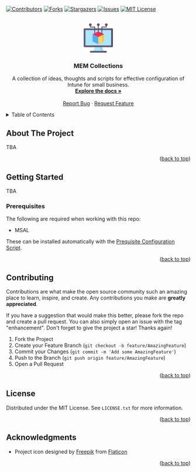 <div id="top"></div>
<!--
*** Thanks for checking out the Best-README-Template. If you have a suggestion
*** that would make this better, please fork the repo and create a pull request
*** or simply open an issue with the tag "enhancement".
*** Don't forget to give the project a star!
*** Thanks again! Now go create something AMAZING! :D
-->

<!-- PROJECT SHIELDS -->
<!--
*** I'm using markdown "reference style" links for readability.
*** Reference links are enclosed in brackets [ ] instead of parentheses ( ).
*** See the bottom of this document for the declaration of the reference variables
*** for contributors-url, forks-url, etc. This is an optional, concise syntax you may use.
*** https://www.markdownguide.org/basic-syntax/#reference-style-links
-->
[![Contributors][contributors-shield]][contributors-url]
[![Forks][forks-shield]][forks-url]
[![Stargazers][stars-shield]][stars-url]
[![Issues][issues-shield]][issues-url]
[![MIT License][license-shield]][license-url]

<!-- PROJECT LOGO -->
<br />
<div align="center">
  <a href="https://github.com/ALARP-Solutions/MEM-Collections">
    <img src="images/logo.png" alt="Logo" width="80" height="80">
  </a>

<h3 align="center">MEM Collections</h3>

  <p align="center">
    A collection of ideas, thoughts and scripts for effective configuration of Intune for small business.
    <br />
    <a href="https://github.com/ALARP-Solutions/MEM-Collections"><strong>Explore the docs »</strong></a>
    <br />
    <br />
    <!-- <a href="https://github.com/ALARP-Solutions/MEM-Collections">View Demo</a>
    · -->
    <a href="https://github.com/ALARP-Solutions/MEM-Collections/issues">Report Bug</a>
    ·
    <a href="https://github.com/ALARP-Solutions/MEM-Collections/issues">Request Feature</a>
  </p>
</div>

<!-- TABLE OF CONTENTS -->
<details>
  <summary>Table of Contents</summary>
  <ol>
    <li>
      <a href="#about-the-project">About The Project</a>
      <!-- <ul>
        <li><a href="#built-with">Built With</a></li>
      </ul> -->
    </li>
    <li>
      <a href="#getting-started">Getting Started</a>
      <ul>
        <li><a href="#prerequisites">Prerequisites</a></li>
        <!-- <li><a href="#installation">Installation</a></li> -->
      </ul>
    </li>
    <!-- <li><a href="#usage">Usage</a></li> -->
    <!-- <li><a href="#roadmap">Roadmap</a></li> -->
    <!-- <li><a href="#contributing">Contributing</a></li> -->
    <!-- <li><a href="#license">License</a></li> -->
    <li><a href="#contact">Contact</a></li>
    <li><a href="#acknowledgments">Acknowledgments</a></li>
  </ol>
</details>

<!-- ABOUT THE PROJECT -->

## About The Project

TBA

<p align="right">(<a href="#top">back to top</a>)</p>

<!-- ### Built With

* [Next.js](https://nextjs.org/)
* [React.js](https://reactjs.org/)
* [Vue.js](https://vuejs.org/)
* [Angular](https://angular.io/)
* [Svelte](https://svelte.dev/)
* [Laravel](https://laravel.com)
* [Bootstrap](https://getbootstrap.com)
* [JQuery](https://jquery.com)

<p align="right">(<a href="#top">back to top</a>)</p> -->

<!-- GETTING STARTED -->

## Getting Started
TBA
<!-- This is an example of how you may give instructions on setting up your project locally.
To get a local copy up and running follow these simple example steps. -->

### Prerequisites

The following are required when working with this repo:

* MSAL

These can be installed automatically with the [Prequisite Configuration Script](https://github.com/ALARP-Solutions/MEM-Collections/blob/main/Repo%20Tools/PrerequisiteConfiguration.ps1).

<p align="right">(<a href="#top">back to top</a>)</p>

<!-- ### Installation

1. Get a free API Key at [https://example.com](https://example.com)
2. Clone the repo
   ```sh
   git clone https://github.com/github_username/repo_name.git
   ```
3. Install NPM packages
   ```sh
   npm install
   ```
4. Enter your API in `config.js`
   ```js
   const API_KEY = 'ENTER YOUR API';
   ```

<p align="right">(<a href="#top">back to top</a>)</p> -->

<!-- USAGE EXAMPLES -->
<!-- ## Usage

Use this space to show useful examples of how a project can be used. Additional screenshots, code examples and demos work well in this space. You may also link to more resources.

_For more examples, please refer to the [Documentation](https://example.com)_

<p align="right">(<a href="#top">back to top</a>)</p> -->

<!-- ROADMAP -->
<!-- ## Roadmap

- [ ] Feature 1
- [ ] Feature 2
- [ ] Feature 3
    - [ ] Nested Feature

See the [open issues](https://github.com/github_username/repo_name/issues) for a full list of proposed features (and known issues).

<p align="right">(<a href="#top">back to top</a>)</p> -->

<!-- CONTRIBUTING -->
## Contributing

Contributions are what make the open source community such an amazing place to learn, inspire, and create. Any contributions you make are **greatly appreciated**.

If you have a suggestion that would make this better, please fork the repo and create a pull request. You can also simply open an issue with the tag "enhancement".
Don't forget to give the project a star! Thanks again!

1. Fork the Project
2. Create your Feature Branch (`git checkout -b feature/AmazingFeature`)
3. Commit your Changes (`git commit -m 'Add some AmazingFeature'`)
4. Push to the Branch (`git push origin feature/AmazingFeature`)
5. Open a Pull Request

<p align="right">(<a href="#top">back to top</a>)</p>

<!-- LICENSE -->
## License

Distributed under the MIT License. See `LICENSE.txt` for more information.

<p align="right">(<a href="#top">back to top</a>)</p>

<!-- ACKNOWLEDGMENTS -->
## Acknowledgments

* Project icon designed by [Freepik](https://www.flaticon.com/authors/freepik) from [Flaticon](https://www.flaticon.com/free-icons/software)

<p align="right">(<a href="#top">back to top</a>)</p>

<!-- MARKDOWN LINKS & IMAGES -->
<!-- https://www.markdownguide.org/basic-syntax/#reference-style-links -->

[contributors-shield]: https://img.shields.io/github/contributors/ALARP-Solutions/MEM-Collections.svg?style=for-the-badge
[contributors-url]: https://github.com/ALARP-Solutions/MEM-Collections/graphs/contributors
[forks-shield]: https://img.shields.io/github/forks/ALARP-Solutions/MEM-Collections.svg?style=for-the-badge
[forks-url]: https://github.com/ALARP-Solutions/MEM-Collections/network/members
[stars-shield]: https://img.shields.io/github/stars/ALARP-Solutions/MEM-Collections.svg?style=for-the-badge
[stars-url]: https://github.com/ALARP-Solutions/MEM-Collections/stargazers
[issues-shield]: https://img.shields.io/github/issues/ALARP-Solutions/MEM-Collections.svg?style=for-the-badge
[issues-url]: https://github.com/ALARP-Solutions/MEM-Collections/issues
[license-shield]: https://img.shields.io/github/license/ALARP-Solutions/MEM-Collections.svg?style=for-the-badge
[license-url]: https://github.com/ALARP-Solutions/MEM-Collections/blob/master/LICENSE.txt

<!-- [linkedin-url]: https://linkedin.com/in/linkedin_username -->

[product-screenshot]: images/screenshot.png
